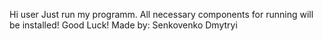 Hi user
Just run my programm.
All necessary components for running will be installed!
Good Luck!
Made by: Senkovenko Dmytryi
